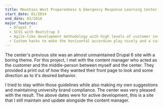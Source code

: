 ```yaml
---
title: Mountain West Preparedness & Emergency Response Learning Center
start_date: 01/2014
end_date: 03/2014
major_features:
  - Drupal 7
  - SCSS with Bootstrap 3
  - Agile-like development methodology with high levels of customer involvement
  - Custom hacks to make the horizontal accordion play nicely and a custom fallback for mobile devices
---
```


The center's previous site was an almost unmaintained Drupal 6 site with
a boring theme. For this project, I met with the content manager who acted
as the customer and the middle-person between myself and the center. They
provided a print out of how they wanted their front page to look and some
direction as to it's desired behavior.

I tried to stay within those guidelines while also making my own suggestions
and maintaining university brand compliance. The center was very pleased
with the result. The above dates were for active development, this is a
site that I still maintain and update alongside the content manager.
